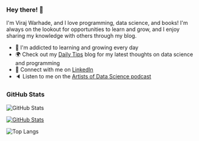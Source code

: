 ### Hey there! 👋

I'm Viraj Warhade, and I love programming, data science, and books! I'm always on the lookout for opportunities to learn and grow, and I enjoy sharing my knowledge with others through my blog.

- 🌱 I'm addicted to learning and growing every day
- :earth_africa: Check out my [Daily Tips](https://mathdatasimplified.com/) blog for my latest thoughts on data science and programming
- :office: Connect with me on [LinkedIn](https://www.linkedin.com/in/)
- :speaker: Listen to me on the [Artists of Data Science podcast](https://medium.com/@theartistsofdatascience/why-we-should-be-more-like-winnie-the-pooh-khuyen-tran-on-the-artists-of-data-science-c610c91d4c14)

### GitHub Stats

![GitHub Stats](http://github-profile-summary-cards.vercel.app/api/cards/profile-details?username=virajwarhade&theme=github_dark)




[![GitHub Stats](https://github-readme-profile-theta.vercel.app/api?username=virajwarhade)](https://github.com/FajarKim/github-readme-profile)


![Top Langs](http://github-profile-summary-cards.vercel.app/api/cards/repos-per-language?username=virajwarhade&theme=2077&exclude={exclude})
